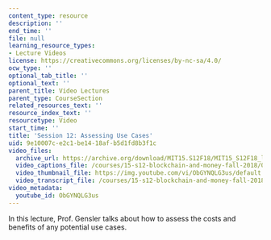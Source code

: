 ```yaml
---
content_type: resource
description: ''
end_time: ''
file: null
learning_resource_types:
- Lecture Videos
license: https://creativecommons.org/licenses/by-nc-sa/4.0/
ocw_type: ''
optional_tab_title: ''
optional_text: ''
parent_title: Video Lectures
parent_type: CourseSection
related_resources_text: ''
resource_index_text: ''
resourcetype: Video
start_time: ''
title: 'Session 12: Assessing Use Cases'
uid: 9e10007c-e2c1-be14-18af-b5d1fd8b3f1c
video_files:
  archive_url: https://archive.org/download/MIT15.S12F18/MIT15_S12F18_lec12_300k.mp4
  video_captions_file: /courses/15-s12-blockchain-and-money-fall-2018/0f6ba32e533052ee866d8a18b57492ea_ObGYNQLG3us.vtt
  video_thumbnail_file: https://img.youtube.com/vi/ObGYNQLG3us/default.jpg
  video_transcript_file: /courses/15-s12-blockchain-and-money-fall-2018/da9cbe6d707f6e6afefb3e31cd7d8112_ObGYNQLG3us.pdf
video_metadata:
  youtube_id: ObGYNQLG3us
---
```


In this lecture, Prof. Gensler talks about how to assess the costs and benefits of any potential use cases.


